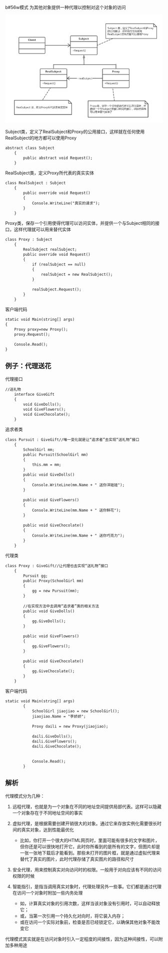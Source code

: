b#56w模式
为其他对象提供一种代理以控制对这个对象的访问  

![UML类图](https://raw.githubusercontent.com/z2oo/notes/master/picSrc/%E4%BB%A3%E7%90%86%E6%A8%A1%E5%BC%8F.png)  


Subject类，定义了RealSubject和Proxy的公用接口，这样就在任何使用RealSubject的地方都可以使用Proxy  
```
abstract class Subject
    {
        public abstract void Request();
    }
```
RealSubject类，定义Proxy所代表的真实实体
```
class RealSubject : Subject
    {
        public override void Request()
        {
            Console.WriteLine("真实的请求");
        }
    }
```
Proxy类，保存一个引用使得代理可以访问实体，并提供一个与Subject相同的接口，这样代理就可以用来替代实体  
```
class Proxy : Subject
    {
        RealSubject realSubject;
        public override void Request()
        {
            if (realSubject == null)
            {
                realSubject = new RealSubject();
            }

            realSubject.Request();
        }
    }
```
客户端代码
```
static void Main(string[] args)
{
    Proxy proxy=new Proxy();
    proxy.Request();
    
    Console.Read();
}
```
## 例子：代理送花
代理接口
```
//送礼物
    interface GiveGift
    {
        void GiveDolls();
        void GiveFlowers();
        void GiveChocolate();
    }
```
追求者类
```
class Pursuit : GiveGift//唯一变化就是让“追求者”去实现“送礼物”接口
    {
        SchoolGirl mm;
        public Pursuit(SchoolGirl mm)
        {
            this.mm = mm;
        }
        public void GiveDolls()
        {
            Console.WriteLine(mm.Name + " 送你洋娃娃");
        }

        public void GiveFlowers()
        {
            Console.WriteLine(mm.Name + " 送你鲜花");
        }

        public void GiveChocolate()
        {
            Console.WriteLine(mm.Name + " 送你巧克力");
        }
    }
```
代理类
```
class Proxy : GiveGift//让代理也去实现“送礼物”接口
    {
        Pursuit gg;
        public Proxy(SchoolGirl mm)
        {
            gg = new Pursuit(mm);
        }

        //在实现方法中去调用“追求者”类的相关方法
        public void GiveDolls()
        {
            gg.GiveDolls();
        }

        public void GiveFlowers()
        {
            gg.GiveFlowers();
        }

        public void GiveChocolate()
        {
            gg.GiveChocolate();
        }
    }
```
客户端代码
```
static void Main(string[] args)
        {
            SchoolGirl jiaojiao = new SchoolGirl();
            jiaojiao.Name = "李娇娇";

            Proxy daili = new Proxy(jiaojiao);

            daili.GiveDolls();
            daili.GiveFlowers();
            daili.GiveChocolate();


            Console.Read();
        }
```
## 解析
代理模式分为几种：  
1. 远程代理，也就是为一个对象在不同的地址空间提供局部代表。这样可以隐藏一个对象存在于不同地址空间的事实  
 
2. 虚拟代理，是根据需要创建开销很大的对象。通过它来存放实例化需要很长时间的真实对象，达到性能最优化  
    - 比如，你打开一个很大的HTML网页时，里面可能有很多的文字和图片，但你还是可以很快地打开它，此时你所看到的是所有的文字，但图片却是一张一张地下载后才能看到。那些未打开的图片框，就是通过虚拟代理来替代了真实的图片，此时代理存储了真实图片的路径和尺寸  
3. 安全代理，用来控制真实对向访问时的权限。一般用于对向应该有不同的访问权限的时候  
4. 智能指引，是指当调用真实对象时，代理处理另外一些事。它们都是通过代理在访问一个对象时附加一些内务处理
    - 如，计算真实对象的引用次数，这样当该对象没有引用时，可以自动释放它；
    - 或，当第一次引用一个持久化对向时，将它装入内存；
    - 或在访问一个实际对象前，检查是否已经锁定它，以确保其他对象不能改变它  
  
代理模式其实就是在访问对象时引入一定程度的间接性，因为这种间接性，可以附加多种用途  
